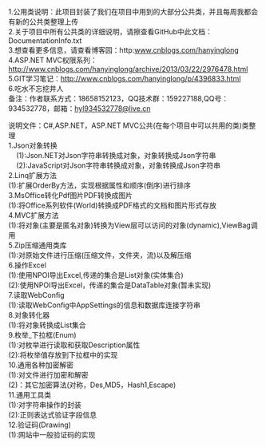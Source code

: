 ﻿1.公用类说明：此项目封装了我们在项目中用到的大部分公共类，并且每周我都会有新的公共类整理上传<br/>
2.关于项目中所有公共类的详细说明，请擦查看GitHub中此文档：DocumentationInfo.txt<br/>
3.想查看更多信息，请查看博客园：http:www.cnblogs.com/hanyinglong<br/>
4.ASP.NET MVC权限系列：http://www.cnblogs.com/hanyinglong/archive/2013/03/22/2976478.html<br/>
5.GIT学习笔记：http://www.cnblogs.com/hanyinglong/p/4396833.html<br/>
6.吃水不忘挖井人<br/>
备注：作者联系方式：18658152123，QQ技术群：159227188,QQ号：934532778，邮箱：hyl934532778@live.cn<br/>

说明文件：C#,ASP.NET，ASP.NET MVC公共(在每个项目中可以共用的类)类整理<br/>
1.Json对象转换<br/>
&nbsp;&nbsp;&nbsp;&nbsp;(1):Json.NET对Json字符串转换成对象，对象转换成Json字符串<br/>
&nbsp;&nbsp;&nbsp;&nbsp;(2):JavaScript对Json字符串转换成对象，对象转换成Json字符串<br/>
2.Linq扩展方法<br/>
	(1):扩展OrderBy方法，实现根据属性和顺序(倒序)进行排序<br/>
3.MsOffice转化Pdf图片PDF转换成图片<br/>
	(1):将Office系列软件(World)转换成PDF格式的文档和图片形式存放<br/>
4.MVC扩展方法<br/>
	(1):将对象(主要是匿名对象)转换为View层可以访问的对象(dynamic),ViewBag调用<br/>
5.Zip压缩通用类库<br/>
	(1):对原始文件进行压缩(压缩文件，文件夹，流)以及解压缩<br/>
6.操作Excel<br/>
	(1):使用NPOI导出Excel,传递的集合是List对象(实体集合)<br/>
	(2):使用NPOI导出Excel，传递的集合是DataTable对象(暂未实现)<br/>
7.读取WebConfig<br/>
	(1):读取WebConfig中AppSettings的信息和数据库连接字符串<br/>
8.对象转化器<br/>
	(1):将对象转换成List集合<br/>
9.枚举_下拉框(Enum)<br/>
	(1):对枚举进行读取和获取Description属性<br/>
	(2):将枚举值存放到下拉框中的实现<br/>
10.通用各种加密解密<br/>
	(1):对文件进行加密和解密<br/>
	(2)：其它加密算法(对称，Des,MD5，Hash1,Escape)<br/>
11.通用工具类<br/>
	(1):对字符串操作的封装<br/>
	(2):正则表达式验证字段信息<br/>
12.验证码(Drawing)<br/>
	(1):网站中一般验证码的实现<br/>
